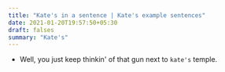 ```yaml
---
title: "Kate's in a sentence | Kate's example sentences"
date: 2021-01-20T19:57:50+05:30
draft: falses
summary: "Kate's"
---
```

- Well, you just keep thinkin' of that gun next to `kate's` temple.
                 
